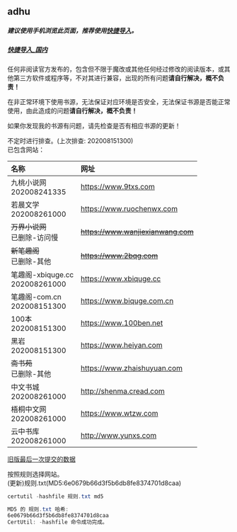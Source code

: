 ## adhu

##### 建议使用手机浏览此页面，推荐使用[快捷导入](yuedu://booksource/importonline?src=https://raw.githubusercontent.com/adhu2018/001/master/qa455355for3.txt)。  

##### [快捷导入_国内](yuedu://booksource/importonline?src=https://adhu2018.github.io/test/qa455355for3.txt) 

任何非阅读官方发布的，包含但不限于魔改或其他任何经过修改的阅读版本，或其他第三方软件或程序等，不对其进行兼容，出现的所有问题**请自行解决，概不负责！** 

在非正常环境下使用书源，无法保证对应环境是否安全，无法保证书源是否能正常使用，由此造成的问题**请自行解决，概不负责！** 

如果你发现我的书源有问题，请先检查是否有相应书源的更新！

不定时进行排查。(上次排查: 202008151300)  
已包含网站：  

|名称|网址|
|:-|:-|
|九桃小说网<br/>202008241335|https://www.9txs.com|
|若晨文学<br/>202008261000|https://www.ruochenwx.com|
|~~万界小说网~~<br/>已删除-访问慢|~~https://www.wanjiexianwang.com~~|
|~~新笔趣阁~~<br/>已删除-其他|~~https://www.2bqg.com~~|
|笔趣阁-xbiquge.cc<br/>202008261000|https://www.xbiquge.cc|
|笔趣阁-com.cn<br/>202008151300|https://www.biquge.com.cn|
|100本<br/>202008151300|https://www.100ben.net|
|黑岩<br/>202008151300|https://www.heiyan.com|
|~~斋书苑~~<br/>已删除-其他|https://www.zhaishuyuan.com|
|中文书城<br/>202008261000|http://shenma.cread.com|
|梧桐中文网<br/>202008261000|https://www.wtzw.com|
|云中书库<br/>202008261000|http://www.yunxs.com|



[旧版最后一次提交的数据](https://github.com/adhu2018/adhu2018.github.io/blob/37b664efa0cd3164da112dc705ccaf75782dc8a9/test/index.md)

按照规则选择网站。   
(更新)规则.txt(MD5:6e0679b66d3f5b6db8fe8374701d8caa)

```powershell
certutil -hashfile 规则.txt md5

MD5 的 规则.txt 哈希:
6e0679b66d3f5b6db8fe8374701d8caa
CertUtil: -hashfile 命令成功完成。
```

